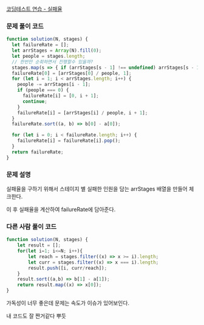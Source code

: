 [코딩테스트 연습 - 실패율](https://school.programmers.co.kr/learn/courses/30/lessons/42889)

### 문제 풀이 코드

```jsx
function solution(N, stages) {
  let failureRate = [];
  let arrStages = Array(N).fill(0);
  let people = stages.length;
  // 한번만 순회하면서 진행할수 있을까?
  stages.map(s => { if (arrStages[s - 1] !== undefined) arrStages[s - 1]++;});
  failureRate[0] = [arrStages[0] / people, 1];
  for (let i = 1; i < arrStages.length; i++) {
    people -= arrStages[i - 1];
    if (people === 0) {
      failureRate[i] = [0, i + 1];
      continue;
    }
    failureRate[i] = [arrStages[i] / people, i + 1];
  }
  failureRate.sort((a, b) => b[0] - a[0]);

  for (let i = 0; i < failureRate.length; i++) {
    failureRate[i] = failureRate[i].pop();
  }
  return failureRate;
}
```

### 문제 설명

실패율을 구하기 위해서 스테이지 별 실패한 인원을 담는 arrStages 배열을 만들어 체크한다.

이 후 실패율을  계산하여 failureRate에 담아준다.

### 다른 사람 풀이 코드

```jsx
function solution(N, stages) {
    let result = [];
    for(let i=1; i<=N; i++){
        let reach = stages.filter((x) => x >= i).length;
        let curr = stages.filter((x) => x === i).length;
        result.push([i, curr/reach]);
    }
    result.sort((a,b) => b[1] - a[1]);
    return result.map((x) => x[0]);
}
```

가독성이 너무 좋은데 문제는 속도가 이슈가 있어보인다.

내 코드도 잘 짠거같다 뿌듯